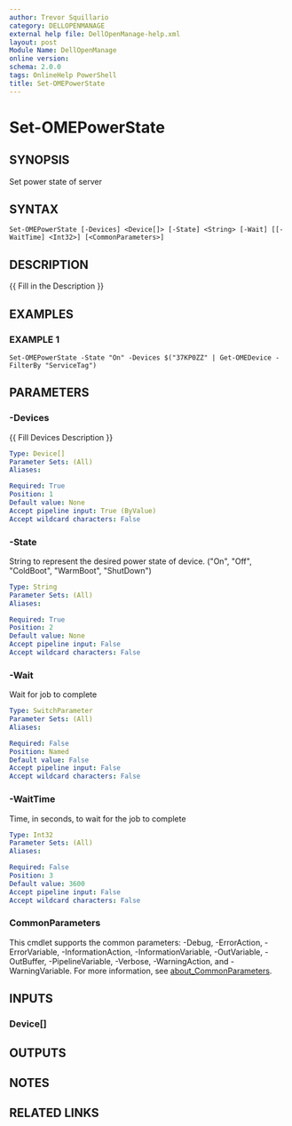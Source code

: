 ```yaml
---
author: Trevor Squillario
category: DELLOPENMANAGE
external help file: DellOpenManage-help.xml
layout: post
Module Name: DellOpenManage
online version:
schema: 2.0.0
tags: OnlineHelp PowerShell
title: Set-OMEPowerState
---
```


# Set-OMEPowerState

## SYNOPSIS
Set power state of server

## SYNTAX

```
Set-OMEPowerState [-Devices] <Device[]> [-State] <String> [-Wait] [[-WaitTime] <Int32>] [<CommonParameters>]
```

## DESCRIPTION
{{ Fill in the Description }}

## EXAMPLES

### EXAMPLE 1
```
Set-OMEPowerState -State "On" -Devices $("37KP0ZZ" | Get-OMEDevice -FilterBy "ServiceTag")
```

## PARAMETERS

### -Devices
{{ Fill Devices Description }}

```yaml
Type: Device[]
Parameter Sets: (All)
Aliases:

Required: True
Position: 1
Default value: None
Accept pipeline input: True (ByValue)
Accept wildcard characters: False
```

### -State
String to represent the desired power state of device.
("On", "Off", "ColdBoot", "WarmBoot", "ShutDown")

```yaml
Type: String
Parameter Sets: (All)
Aliases:

Required: True
Position: 2
Default value: None
Accept pipeline input: False
Accept wildcard characters: False
```

### -Wait
Wait for job to complete

```yaml
Type: SwitchParameter
Parameter Sets: (All)
Aliases:

Required: False
Position: Named
Default value: False
Accept pipeline input: False
Accept wildcard characters: False
```

### -WaitTime
Time, in seconds, to wait for the job to complete

```yaml
Type: Int32
Parameter Sets: (All)
Aliases:

Required: False
Position: 3
Default value: 3600
Accept pipeline input: False
Accept wildcard characters: False
```

### CommonParameters
This cmdlet supports the common parameters: -Debug, -ErrorAction, -ErrorVariable, -InformationAction, -InformationVariable, -OutVariable, -OutBuffer, -PipelineVariable, -Verbose, -WarningAction, and -WarningVariable. For more information, see [about_CommonParameters](http://go.microsoft.com/fwlink/?LinkID=113216).

## INPUTS

### Device[]
## OUTPUTS

## NOTES

## RELATED LINKS
